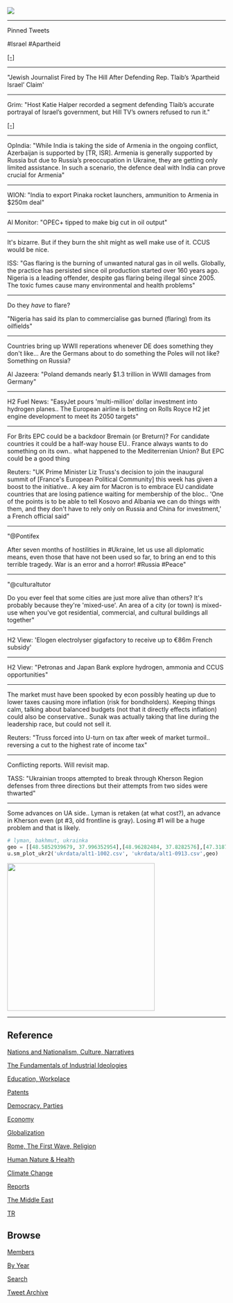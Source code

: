 <img src="https://drive.google.com/uc?export=view&id=1B2wf9R7AMH1d7Vw6e2mucLbIQ5NSjir7"/>

---

Pinned Tweets

\#Israel \#Apartheid 

[[-]](https://youtu.be/3a7d4Qa8M6I?t=390)

---

"Jewish Journalist Fired by The Hill After Defending Rep. Tlaib’s
‘Apartheid Israel’ Claim'

---

Grim: "Host Katie Halper recorded a segment defending Tlaib’s accurate
portrayal of Israel’s government, but Hill TV’s owners refused to run
it."

[[-]](https://theintercept.com/2022/09/29/hill-tv-israel-apartheid-rashida-tlaib-censorship/)

---

OpIndia: "While India is taking the side of Armenia in the ongoing
conflict, Azerbaijan is supported by [TR, ISR]. Armenia is generally
supported by Russia but due to Russia’s preoccupation in Ukraine, they
are getting only limited assistance. In such a scenario, the defence
deal with India can prove crucial for Armenia"

---

WION: "India to export Pinaka rocket launchers, ammunition to Armenia
in $250m deal"

---

Al Monitor: "OPEC+ tipped to make big cut in oil output"

---

It's bizarre. But if they burn the shit might as well make use of
it. CCUS would be nice.

ISS: "Gas flaring is the burning of unwanted natural gas in oil
wells. Globally, the practice has persisted since oil production
started over 160 years ago. Nigeria is a leading offender, despite gas
flaring being illegal since 2005. The toxic fumes cause many
environmental and health problems"

---

Do they *have* to flare?

"Nigeria has said its plan to commercialise gas burned (flaring) from
its oilfields"

---

Countries bring up WWII reperations whenever DE does something they
don't like... Are the Germans about to do something the Poles will not
like? Something on Russia?

Al Jazeera: "Poland demands nearly $1.3 trillion in WWII damages from
Germany"

---

H2 Fuel News: "EasyJet pours 'multi-million' dollar investment into
hydrogen planes.. The European airline is betting on Rolls Royce H2
jet engine development to meet its 2050 targets"

---

For Brits EPC could be a backdoor Bremain (or Breturn)?  For candidate
countries it could be a half-way house EU.. France always wants to do
something on its own.. what happened to the Mediterrenian Union? But
EPC could be a good thing

Reuters: "UK Prime Minister Liz Truss's decision to join the inaugural
summit of [France's European Political Community] this week has given
a boost to the initiative.. A key aim for Macron is to embrace EU
candidate countries that are losing patience waiting for membership of
the bloc..  'One of the points is to be able to tell Kosovo and
Albania we can do things with them, and they don't have to rely only
on Russia and China for investment,' a French official said"

---

"@Pontifex

After seven months of hostilities in \#Ukraine, let us use all
diplomatic means, even those that have not been used so far, to bring
an end to this terrible tragedy. War is an error and a horror!
\#Russia \#Peace"

---

"@culturaltutor

Do you ever feel that some cities are just more alive than others?
It's probably because they're 'mixed-use'. An area of a city (or town)
is mixed-use when you've got residential, commercial, and cultural
buildings all together"

---

H2 View: 'Elogen electrolyser gigafactory to receive up to €86m French subsidy'

---

H2 View: "Petronas and Japan Bank explore hydrogen, ammonia and CCUS opportunities"

---

The market must have been spooked by econ possibly heating up due to
lower taxes causing more inflation (risk for bondholders). Keeping
things calm, talking about balanced budgets (not that it directly
effects inflation) could also be conservative.. Sunak was actually
taking that line during the leadership race, but could not sell it.

Reuters: "Truss forced into U-turn on tax after week of market
turmoil.. reversing a cut to the highest rate of income tax"

---

Conflicting reports. Will revisit map.

TASS: "Ukrainian troops attempted to break through Kherson Region
defenses from three directions but their attempts from two sides were
thwarted"

---

Some advances on UA side.. Lyman is retaken (at what cost?), an
advance in Kherson even (pt \#3, old frontline is gray). Losing \#1
will be a huge problem and that is likely. 

```python
# lyman, bakhmut, ukrainka
geo = [[48.5852939679, 37.996352954],[48.96282484, 37.8282576],[47.31878, 33.7634814]]
u.sm_plot_ukr2('ukrdata/alt1-1002.csv', 'ukrdata/alt1-0913.csv',geo)
```

<img width="340" src="https://pbs.twimg.com/media/FeIzDCYXkAYGDb2?format=png&name=small"/>

---

## Reference

[Nations and Nationalism, Culture, Narratives](2013/02/nations-and-nationalism.html)

[The Fundamentals of Industrial Ideologies](2011/04/fundamentals-of-industrial-ideologies.html)

[Education, Workplace](2017/09/education-workplace.html)

[Patents](2018/09/patents.html)

[Democracy, Parties](2016/11/democracy.html)

[Economy](2018/05/economy.html)

[Globalization](2018/09/globalization.html)

[Rome, The First Wave, Religion](2017/12/rome.html)

[Human Nature & Health](2020/07/human-nature.html)

[Climate Change](2018/12/climate.html)

[Reports](2019/05/reports.html)

[The Middle East](2019/07/middleeast.html)

[TR](../tr)

## Browse

[Members](2022/08/members.html)

[By Year](years.html)

[Search](search.html)

[Tweet Archive](tweets/index.html)

